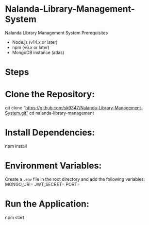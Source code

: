 # Nalanda-Library-Management-System
Nalanda Library Management System
Prerequisites
- Node.js (v14.x or later)
- npm (v6.x or later)
- MongoDB instance (atlas)
# Steps
# Clone the Repository:
 git clone “https://github.com/sk9347/Nalanda-Library-Management-System.git”
 cd nalanda-library-management
# Install Dependencies:
 npm install
# Environment Variables:
 Create a `.env` file in the root directory and add the following variables:
 MONGO_URI=<your-mongodb-uri>
 JWT_SECRET=<your-jwt-secret>
 PORT=<your-port>
# Run the Application:
 npm start



